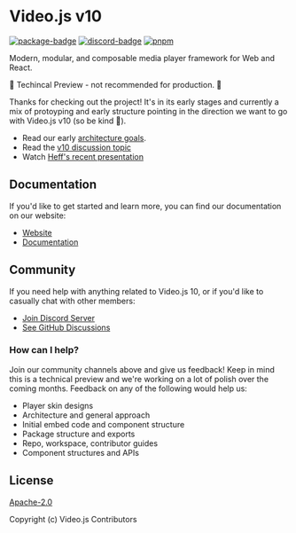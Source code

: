 # Video.js v10

[![package-badge]][package]
[![discord-badge]][discord]
[![pnpm](https://img.shields.io/badge/maintained%20with-pnpm-cc00ff.svg)](https://pnpm.io/)

Modern, modular, and composable media player framework for Web and React.

🚧 Techincal Preview - not recommended for production. 🚧

Thanks for checking out the project! It's in its early stages and currently a mix of protoyping
and early structure pointing in the direction we want to go with Video.js v10 (so be kind 🙏).

- Read our early [architecture goals](./docs/architecture.md).
- Read the [v10 discussion topic](https://github.com/videojs/video.js/discussions/9035)
- Watch [Heff's recent presentation](https://players.brightcove.net/3737230800001/eyILA5XG7K_default/index.html?videoId=6379311036112)

## Documentation

If you'd like to get started and learn more, you can find our documentation on our website:

- [Website][site]
- [Documentation][docs]

## Community

If you need help with anything related to Video.js 10, or if you'd like to casually chat with other
members:

- [Join Discord Server][discord]
- [See GitHub Discussions][gh-discussions]

### How can I help?

Join our community channels above and give us feedback! Keep in mind this is a technical preview
and we're working on a lot of polish over the coming months. Feedback on any of the following
would help us:

- Player skin designs
- Architecture and general approach
- Initial embed code and component structure
- Package structure and exports
- Repo, workspace, contributor guides
- Component structures and APIs

## License

[Apache-2.0](./LICENSE)

Copyright (c) Video.js Contributors

[site]: http://v10.videojs.org
[docs]: http://v10.videojs.org/docs
[package]: https://www.npmjs.com/package/@videojs/core
[package-badge]: https://img.shields.io/npm/v/@videojs/core/next?label=@videojs/core@next
[discord]: https://discord.gg/b664Gq3pdy
[discord-badge]: https://img.shields.io/discord/507627062434070529?color=%235865F2&label=%20&logo=discord&logoColor=white
[gh-discussions]: https://github.com/videojs/v10/discussions
